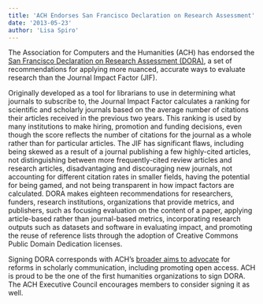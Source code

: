 ```yaml
---
title: 'ACH Endorses San Francisco Declaration on Research Assessment'
date: '2013-05-23'
author: 'Lisa Spiro'
---
```

The Association for Computers and the Humanities (ACH) has endorsed the [San Francisco Declaration on Research Assessment (DORA)](http://am.ascb.org/dora/), a set of recommendations for applying more nuanced, accurate ways to evaluate research than the Journal Impact Factor (JIF).  

Originally developed as a tool for librarians to use in determining what journals to subscribe to, the Journal Impact Factor calculates a ranking for scientific and scholarly journals based on the average number of citations their articles received in the previous two years. This ranking is used by many institutions to make hiring, promotion and funding decisions, even though the score reflects the number of citations for the journal as a whole rather than for particular articles. The JIF has significant flaws, including being skewed as a result of a journal publishing a few highly-cited articles, not distinguishing between more frequently-cited review articles and research articles, disadvantaging and discouraging new journals, not accounting for different citation rates in smaller fields, having the potential for being gamed, and not being transparent in how impact factors are calculated. DORA makes eighteen recommendations for researchers, funders, research institutions, organizations that provide metrics, and publishers, such as focusing evaluation on the content of a paper, applying article-based rather than journal-based metrics, incorporating research outputs such as datasets and software in evaluating impact, and promoting the reuse of reference lists through the adoption of Creative Commons Public Domain Dedication licenses.

Signing DORA corresponds with ACH’s [broader aims to advocate](/activities/advocacy) for reforms in scholarly communication, including promoting open access. ACH is proud to be the one of the first humanities organizations to sign DORA. The ACH Executive Council encourages members to consider signing it as well.